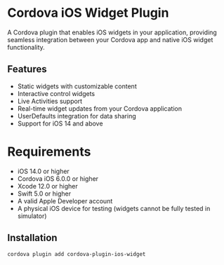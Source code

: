 # Cordova iOS Widget Plugin

A Cordova plugin that enables iOS widgets in your application, providing seamless integration between your Cordova app and native iOS widget functionality.

## Features

- Static widgets with customizable content
- Interactive control widgets
- Live Activities support
- Real-time widget updates from your Cordova application
- UserDefaults integration for data sharing
- Support for iOS 14 and above

# Requirements

- iOS 14.0 or higher
- Cordova iOS 6.0.0 or higher
- Xcode 12.0 or higher
- Swift 5.0 or higher
- A valid Apple Developer account
- A physical iOS device for testing (widgets cannot be fully tested in simulator)

## Installation

```bash
cordova plugin add cordova-plugin-ios-widget
